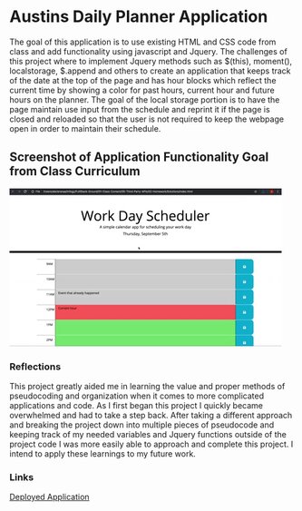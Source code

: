 # Austins Daily Planner Application

The goal of this application is to use existing HTML and CSS code from class and add functionality using javascript and Jquery.  The challenges of this project where to implement Jquery methods such as $(this), moment(), localstorage, $.append and others to create an application that keeps track of the date at the top of the page and has hour blocks which reflect the current time by showing a color for past hours, current hour and future hours on the planner.  The goal of the local storage portion is to have the page maintain use input from the schedule and reprint it if the page is closed and reloaded so that the user is not required to keep the webpage open in order to maintain their schedule.  


## Screenshot of Application Functionality Goal from Class Curriculum
![Screenshot of Application Functionality Goal from Class Curriculum](02-Challenge/Assets/05-third-party-apis-homework-demo.gif)

### Reflections 

This project greatly aided me in learning the value and proper methods of pseudocoding and organization when it comes to more complicated applications and code.  As I first began this project I quickly became overwhelmed and had to take a step back.  After taking a different approach and breaking the project down into multiple pieces of pseudocode and keeping track of my needed variables and Jquery functions outside of the project code I was more easily able to approach and complete this project.  I intend to apply these learnings to my future work.  

### Links
 [Deployed Application](https://akstamps.github.io/Austins-Daily-Planner/)

